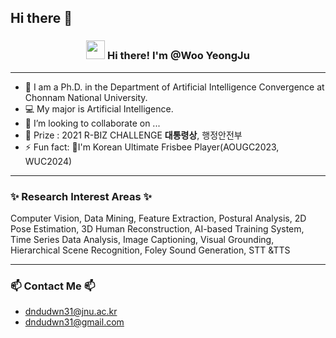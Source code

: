 ## Hi there 👋

<h3 align="center"><img src = "https://raw.githubusercontent.com/MartinHeinz/MartinHeinz/master/wave.gif" width = 30px> Hi there! I'm @Woo YeongJu</h3>

<hr/>

- 🌱 I am a Ph.D. in the Department of Artificial Intelligence Convergence at Chonnam National University.
- 💻 My major is Artificial Intelligence.
- 💞️ I’m looking to collaborate on ...
- 🥇 Prize : 2021 R-BIZ CHALLENGE **대통령상**, 행정안전부
- ⚡ Fun fact: 🥏I'm Korean Ultimate Frisbee Player(AOUGC2023, WUC2024)
<hr/>


<h3>✨ Research Interest Areas ✨</h3>
<div>
  Computer Vision, Data Mining, Feature Extraction, Postural Analysis, 2D Pose Estimation, 
  3D Human Reconstruction, AI-based Training System, Time Series Data Analysis, 
  Image Captioning, Visual Grounding, Hierarchical Scene Recognition, Foley Sound Generation, STT &TTS
</div>

<hr/>
<h3>📫 Contact Me 📫</h3>

* <dndudwn31@jnu.ac.kr>
* <dndudwn31@gmail.com>
